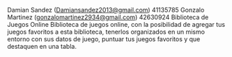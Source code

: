 Damian Sandez
(Damiansandez2013@gmail.com)
41135785
Gonzalo Martinez
(gonzalomartinez2934@gmail.com)
42630924
Biblioteca de Juegos Online
	Biblioteca de juegos online, con la posibilidad de agregar tus juegos favoritos a esta biblioteca, tenerlos organizados en un mismo entorno con sus datos de juego, puntuar tus juegos favoritos y que destaquen en una tabla.

